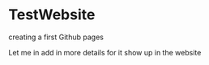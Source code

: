 # TestWebsite
creating a first Github pages

Let me in add in more details for it show up in the website

